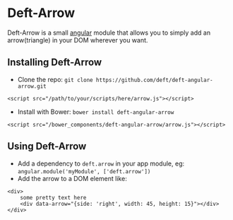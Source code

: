 # Deft-Arrow

Deft-Arrow is a small [angular](http://angularjs.org) module that allows you to simply add an arrow(triangle) in your DOM wherever you want.

## Installing Deft-Arrow

- Clone the repo: `git clone https://github.com/deft/deft-angular-arrow.git`
```
<script src="/path/to/your/scripts/here/arrow.js"></script>
```

- Install with Bower: `bower install deft-angular-arrow`
```
<script src="/bower_components/deft-angular-arrow/arrow.js"></script>
```


## Using Deft-Arrow

- Add a dependency to `deft.arrow` in your app module, eg: `angular.module('myModule', ['deft.arrow'])`
- Add the arrow to a DOM element like:
```
<div>
	some pretty text here
	<div data-arrow="{side: 'right', width: 45, height: 15}"></div>
</div>
```
